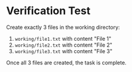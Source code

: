 # Verification Test

Create exactly 3 files in the working directory:

1. `working/file1.txt` with content "File 1"
2. `working/file2.txt` with content "File 2"
3. `working/file3.txt` with content "File 3"

Once all 3 files are created, the task is complete.
